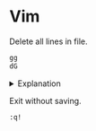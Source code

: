 # Vim

Delete all lines in file.

```txt
gg
dG
```

<details><summary>Explanation</summary>
`gg` moves the cursor to first line of the file.

`dG` deletes from current line to end of the file.
</details>

Exit without saving.

```txt
:q!
```
